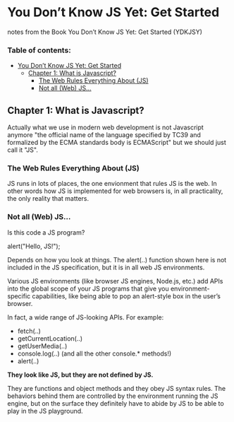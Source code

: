 # You Don’t Know JS Yet: Get Started
notes from the Book You Don’t Know JS Yet: Get Started (YDKJSY)

### Table of contents: <!-- omit in toc -->
- [You Don’t Know JS Yet: Get Started](#you-dont-know-js-yet-get-started)
  - [Chapter 1: What is Javascript?](#chapter-1-what-is-javascript)
    - [The Web Rules Everything About (JS)](#the-web-rules-everything-about-js)
    - [Not all (Web) JS...](#not-all-web-js)

## Chapter 1: What is Javascript?
Actually what we use in modern web development is not Javascript anymore "the official name of the language specified by TC39 and formalized by the ECMA standards body is ECMAScript" but we should just call it "JS".

### The Web Rules Everything About (JS)
JS runs in lots of places, the one envionment that rules JS is the web.
In other words how JS is implemented for web browsers is, in all practicality, the only reality that matters.

### Not all (Web) JS...

Is this code a JS program?

alert("Hello, JS!");

Depends on how you look at things. The alert(..) function shown here is not included in the JS specification, but it is in all web JS environments.

Various JS environments (like browser JS engines, Node.js, etc.) add APIs into the global scope of your JS programs that give you environment-specific capabilities, like being able to pop an alert-style box in the user’s browser.

In fact, a wide range of JS-looking APIs.
For example:

* fetch(..)
* getCurrentLocation(..)
* getUserMedia(..)
* console.log(..) (and all the other console.* methods!)
* alert(..)

**They look like  JS, but they are not defined by JS.**

They are functions and object methods and they obey JS syntax rules. The behaviors behind them are controlled by the environment running the JS engine, but on the surface they definitely have to abide by JS to be able to play in the JS playground.

